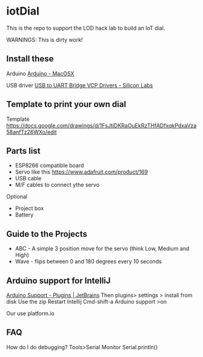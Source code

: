 # iotDial

This is the repo to support the LOD hack lab to build an IoT dial.

WARNINGS: This is dirty work!

## Install these
Arduino [Arduino - MacOSX](https://www.arduino.cc/en/guide/MacOSX)

USB driver
[USB to UART Bridge VCP Drivers - Silicon Labs](https://www.silabs.com/products/development-tools/software/usb-to-uart-bridge-vcp-drivers)

## Template to print your own dial
Template
https://docs.google.com/drawings/d/1FsJtjDKRaOuEkRzTHfADfxqkPdxaVza58anfTz26WXo/edit

## Parts list
* ESP8266 compatible board
* Servo like this https://www.adafruit.com/product/169
* USB cable
* M/F cables to connect ythe servo

Optional
* Project box
* Battery

## Guide to the Projects
* ABC - A simple 3 position move for the servo (think Low, Medium and High)
* Wave - flips between 0 and 180 degrees every 10 seconds

## Arduino support for IntelliJ
[Arduino Support - Plugins | JetBrains](https://plugins.jetbrains.com/plugin/11301-arduino-support)
Then plugins> settings > install from disk
Use the zip
Restart Intellij
Cmd-shift-a Arduino support >on


Our use platform.io

## FAQ
How do I do debugging?
Tools>Serial Monitor 
Serial.println()

